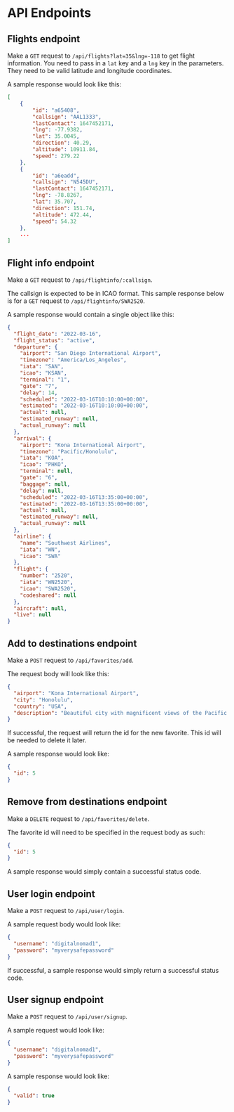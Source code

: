 # API Endpoints

## Flights endpoint

Make a `GET` request to `/api/flights?lat=35&lng=-118` to get flight information. 
You need to pass in a `lat` key and a `lng` key in the parameters. They need to be valid latitude and longitude coordinates.


A sample response would look like this:
```JSON
[
    {
        "id": "a65408",
        "callsign": "AAL1333",
        "lastContact": 1647452171,
        "lng": -77.9382,
        "lat": 35.0045,
        "direction": 40.29,
        "altitude": 10911.84,
        "speed": 279.22
    },
    {
        "id": "a6eadd",
        "callsign": "N545DU",
        "lastContact": 1647452171,
        "lng": -78.8267,
        "lat": 35.707,
        "direction": 151.74,
        "altitude": 472.44,
        "speed": 54.32
    },
    ...
]
```

## Flight info endpoint

Make a `GET` request to `/api/flightinfo/:callsign`.

The callsign is expected to be in ICAO format. This sample response below is for a `GET` request to `/api/flightinfo/SWA2520`.

A sample response would contain a single object like this:

```JSON
{
  "flight_date": "2022-03-16",
  "flight_status": "active",
  "departure": {
    "airport": "San Diego International Airport",
    "timezone": "America/Los_Angeles",
    "iata": "SAN",
    "icao": "KSAN",
    "terminal": "1",
    "gate": "7",
    "delay": 14,
    "scheduled": "2022-03-16T10:10:00+00:00",
    "estimated": "2022-03-16T10:10:00+00:00",
    "actual": null,
    "estimated_runway": null,
    "actual_runway": null
  },
  "arrival": {
    "airport": "Kona International Airport",
    "timezone": "Pacific/Honolulu",
    "iata": "KOA",
    "icao": "PHKO",
    "terminal": null,
    "gate": "6",
    "baggage": null,
    "delay": null,
    "scheduled": "2022-03-16T13:35:00+00:00",
    "estimated": "2022-03-16T13:35:00+00:00",
    "actual": null,
    "estimated_runway": null,
    "actual_runway": null
  },
  "airline": {
    "name": "Southwest Airlines",
    "iata": "WN",
    "icao": "SWA"
  },
  "flight": {
    "number": "2520",
    "iata": "WN2520",
    "icao": "SWA2520",
    "codeshared": null
  },
  "aircraft": null,
  "live": null
}
```

## Add to destinations endpoint
Make a `POST` request to `/api/favorites/add`.

The request body will look like this:

```JSON
{
  "airport": "Kona International Airport",
  "city": "Honolulu",
  "country": "USA",
  "description": "Beautiful city with magnificent views of the Pacific Ocean and delightful beaches."
}
```

If successful, the request will return the id for the new favorite. This id will be needed to delete it later.

A sample response would look like:

```JSON
{
  "id": 5
}
```

## Remove from destinations endpoint
Make a `DELETE` request to `/api/favorites/delete`.

The favorite id will need to be specified in the request body as such:
```JSON
{
  "id": 5
}
```

A sample response would simply contain a successful status code.

## User login endpoint
Make a `POST` request to `/api/user/login`.

A sample request body would look like:

```JSON
{
  "username": "digitalnomad1",
  "password": "myverysafepassword"
}
```

If successful, a sample response would simply return a successful status code.

## User signup endpoint
Make a `POST` request to `/api/user/signup`.

A sample request would look like:

```JSON
{
  "username": "digitalnomad1",
  "password": "myverysafepassword"
}
```
A sample response would look like:

```JSON
{
  "valid": true
}
```